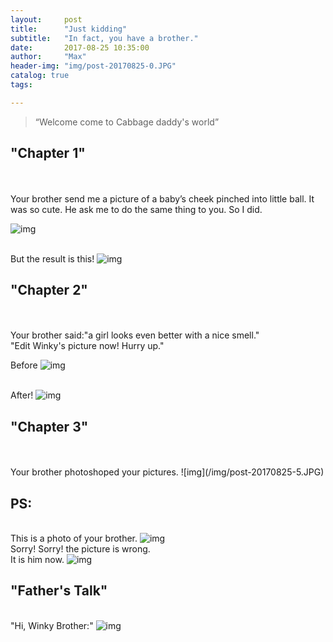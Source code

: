 ```yaml
---
layout:     post
title:      "Just kidding"
subtitle:   "In fact, you have a brother."
date:       2017-08-25 10:35:00
author:     "Max"
header-img: "img/post-20170825-0.JPG"
catalog: true
tags:

---
```


> “Welcome come to Cabbage daddy's world”


## "Chapter 1"  

<br>
<br>Your brother send me a picture of a baby’s cheek pinched into little ball. It was so cute. He ask me to do the same thing to you. So I did.

![img](/img/post-20170825-1.JPG)

<br>But the result is this!
![img](/img/post-20170825-2.JPG)


## "Chapter 2" 
<br>
<br>Your brother said:"a girl looks even better with a nice smell."
<br>"Edit Winky's picture now! Hurry up."

Before
![img](/img/post-20170825-3.JPG)

<br>After!
![img](/img/post-20170825-4.JPG)

## "Chapter 3" 
<br>
<br>Your brother photoshoped your pictures. 
![img](/img/post-20170825-5.JPG)


## PS:
<br>This is a photo of your brother.
![img](/img/post-20170825-6.JPG)
<br>Sorry! Sorry! the picture is wrong.
<br>It is him now.
![img](/img/post-20170825-7.JPG)

## "Father's Talk" 
<br>"Hi, Winky Brother:" 
![img](/img/post-20170825-8.JPG)


